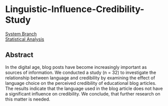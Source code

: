 # Linguistic-Influence-Credibility-Study

[System Branch](https://github.com/NoahMeissner/RAG-Impact-UserAttitudes/tree/System)<br>
[Statistical Analysis](https://github.com/NoahMeissner/RAG-Impact-UserAttitudes/tree/Statistical_Analyse)


## Abstract
In the digital age, blog posts have become increasingly important as sources of information. We conducted a study (n = 32) to investigate the relationship between language and credibility by examining the effect of language choice on the perceived credibility of educational blog articles. The results indicate that the language used in the blog article does not have a significant influence on credibility. We conclude, that further research on this matter is needed.

